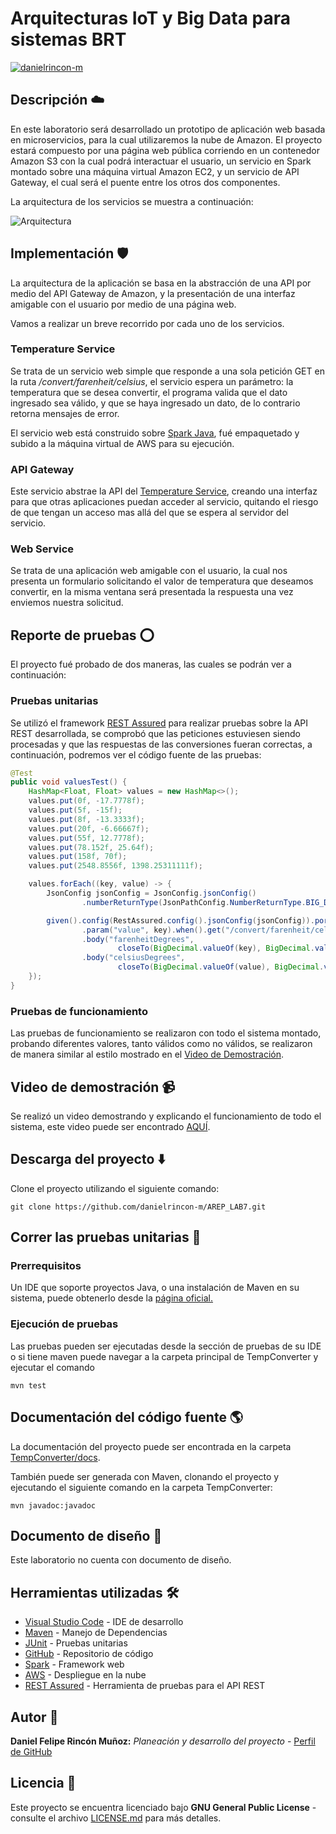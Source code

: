 # Arquitecturas IoT y Big Data para sistemas BRT

[![danielrincon-m](https://circleci.com/gh/danielrincon-m/AREP_LAB4.svg?style=svg)](https://app.circleci.com/pipelines/github/danielrincon-m/AREP_LAB4)
<!-- [![Heroku](img/heroku_long.png)](https://nanospring.herokuapp.com/nspapp/register) -->

## Descripción ☁️

En este laboratorio será desarrollado un prototipo de aplicación web basada en microservicios, para la cual utilizaremos la nube de Amazon. El proyecto estará compuesto por una página web pública corriendo en un contenedor Amazon S3 con la cual podrá interactuar el usuario, un servicio en Spark montado sobre una máquina virtual Amazon EC2, y un servicio de API Gateway, el cual será el puente entre los otros dos componentes.

La arquitectura de los servicios se muestra a continuación:

![Arquitectura](img/arquitectura.png)


## Implementación 🛡️

La arquitectura de la aplicación se basa en la abstracción de una API por medio del API Gateway de Amazon, y la presentación de una interfaz amigable con el usuario por medio de una página web.

Vamos a realizar un breve recorrido por cada uno de los servicios.

### Temperature Service

Se trata de un servicio web simple que responde a una sola petición GET en la ruta */convert/farenheit/celsius*, el servicio espera un parámetro: la temperatura que se desea convertir, el programa valida que el dato ingresado sea válido, y que se haya ingresado un dato, de lo contrario retorna mensajes de error.

El servicio web está construido sobre [Spark Java](#herramientas-utilizadas-%EF%B8%8F), fué empaquetado y subido a la máquina virtual de AWS para su ejecución.

### API Gateway

Este servicio abstrae la API del [Temperature Service](#Temperature-Service), creando una interfaz para que otras aplicaciones puedan acceder al servicio, quitando el riesgo de que tengan un acceso mas allá del que se espera al servidor del servicio.

### Web Service

Se trata de una aplicación web amigable con el usuario, la cual nos presenta un formulario solicitando el valor de temperatura que deseamos convertir, en la misma ventana será presentada la respuesta una vez enviemos nuestra solicitud.

## Reporte de pruebas ⭕

El proyecto fué probado de dos maneras, las cuales se podrán ver a continuación:

### Pruebas unitarias

Se utilizó el framework [REST Assured](#herramientas-utilizadas-%EF%B8%8F) para realizar pruebas sobre la API REST desarrollada, se comprobó que las peticiones estuviesen siendo procesadas y que las respuestas de las conversiones fueran correctas, a continuación, podremos ver el código fuente de las pruebas:

``` Java
@Test
public void valuesTest() {
    HashMap<Float, Float> values = new HashMap<>();
    values.put(0f, -17.7778f);
    values.put(5f, -15f);
    values.put(8f, -13.3333f);
    values.put(20f, -6.66667f);
    values.put(55f, 12.7778f);
    values.put(78.152f, 25.64f);
    values.put(158f, 70f);
    values.put(2548.8556f, 1398.25311111f);

    values.forEach((key, value) -> {
        JsonConfig jsonConfig = JsonConfig.jsonConfig()
                .numberReturnType(JsonPathConfig.NumberReturnType.BIG_DECIMAL);

        given().config(RestAssured.config().jsonConfig(jsonConfig)).port(5000)
                .param("value", key).when().get("/convert/farenheit/celsius").then()
                .body("farenheitDegrees",
                        closeTo(BigDecimal.valueOf(key), BigDecimal.valueOf(0.01f)))
                .body("celsiusDegrees",
                        closeTo(BigDecimal.valueOf(value), BigDecimal.valueOf(0.01f)));
    });
}
```

### Pruebas de funcionamiento

Las pruebas de funcionamiento se realizaron con todo el sistema montado, probando diferentes valores, tanto válidos como no válidos, se realizaron de manera similar al estilo mostrado en el [Video de Demostración](#video-de-demostración-).

## Video de demostración 📹

Se realizó un video demostrando y explicando el funcionamiento de todo el sistema, este video puede ser encontrado [AQUÍ](demostracion.mp4).

## Descarga del proyecto ⬇️

Clone el proyecto utilizando el siguiente comando:

```
git clone https://github.com/danielrincon-m/AREP_LAB7.git
```

## Correr las pruebas unitarias 🧪

### Prerrequisitos

Un IDE que soporte proyectos Java, o una instalación de Maven en su sistema, puede obtenerlo desde
la [página oficial.][mvnLink]

### Ejecución de pruebas

Las pruebas pueden ser ejecutadas desde la sección de pruebas de su IDE o si tiene maven puede navegar a la carpeta principal de TempConverter y ejecutar el comando

```
mvn test
```

## Documentación del código fuente 🌎

La documentación del proyecto puede ser encontrada en la carpeta [TempConverter/docs](TempConverter/docs).

También puede ser generada con Maven, clonando el proyecto y ejecutando el siguiente comando en la carpeta TempConverter:

```
mvn javadoc:javadoc
```

## Documento de diseño 📄

Este laboratorio no cuenta con documento de diseño.

## Herramientas utilizadas 🛠️

* [Visual Studio Code](https://code.visualstudio.com/) - IDE de desarrollo
* [Maven](https://maven.apache.org/) - Manejo de Dependencias
* [JUnit](https://junit.org/junit4/) - Pruebas unitarias
* [GitHub](https://github.com/) - Repositorio de código
* [Spark](https://sparkjava.com/) - Framework web
* [AWS](https://aws.amazon.com/es/) - Despliegue en la nube
* [REST Assured](https://rest-assured.io/) - Herramienta de pruebas para el API REST

## Autor 🧔

**Daniel Felipe Rincón Muñoz:** *Planeación y desarrollo del proyecto* -
[Perfil de GitHub](https://github.com/danielrincon-m)

## Licencia 🚀

Este proyecto se encuentra licenciado bajo **GNU General Public License** - consulte el archivo [LICENSE.md](LICENSE.md)
para más detalles.

<!-- 
## Acknowledgments 

* Hat tip to anyone whose code was used
* Inspiration
* etc
-->

[gitLink]: https://git-scm.com/downloads
[mvnLink]: https://maven.apache.org/download.cgi
